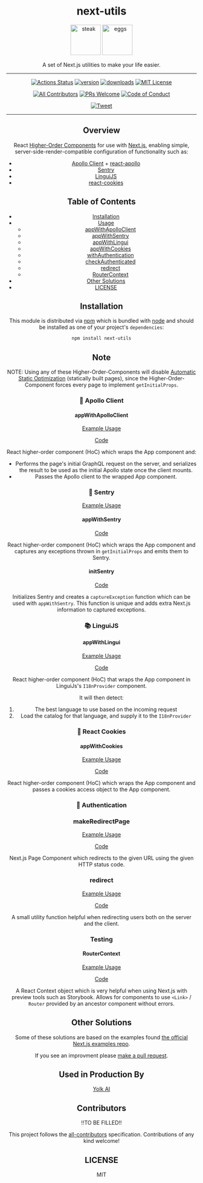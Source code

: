 <center>

# next-utils

<img height="80" width="80" alt="steak" src="https://github.com/Yolk-HQ/next-utils/blob/master/other/steak.png?raw=true" />
<img height="80" width="80" alt="eggs" src="https://github.com/Yolk-HQ/next-utils/blob/master/other/eggs.png?raw=true" />

A set of Next.js utilities to make your life easier.

---

[![Actions Status][build-badge]][build]
[![version][version-badge]][package]
[![downloads][downloads-badge]][npmtrends]
[![MIT License][license-badge]][license]

[![All Contributors](https://img.shields.io/badge/all_contributors-1-orange.svg?style=flat-square)](#contributors)
[![PRs Welcome][prs-badge]][prs] [![Code of Conduct][coc-badge]][coc]

[![Tweet][twitter-badge]][twitter]

---

## Overview

React [Higher-Order Components](https://reactjs.org/docs/higher-order-components.html) for use with [Next.js](https://nextjs.org/), enabling simple, server-side-render-compatible configuration of functionality such as:

- [Apollo Client](https://github.com/apollographql/apollo-client) + [react-apollo](https://github.com/apollographql/react-apollo)
- [Sentry](https://sentry.io/for/javascript/)
- [LinguiJS](https://github.com/lingui/js-lingui)
- [react-cookies](https://github.com/bukinoshita/react-cookies)

## Table of Contents

- [Installation](#installation)
- [Usage](#usage)
  - [appWithApolloClient](#appwithapolloclient)
  - [appWithSentry](#appWithSentry)
  - [appWithLingui](#appWithLingui)
  - [appWithCookies](#appwithcookies)
  - [withAuthentication](#withauthentication)
  - [checkAuthenticated](#checkauthenticated)
  - [redirect](#redirect)
  - [RouterContext](#RouterContext)
- [Other Solutions](#other-solutions)
- [LICENSE](#license)

## Installation

This module is distributed via [npm][npm] which is bundled with [node][node] and
should be installed as one of your project's `dependencies`:

```sh
npm install next-utils
```

## Note

NOTE: Using any of these Higher-Order-Components will disable [Automatic Static Optimization](https://nextjs.org/docs/old#automatic-static-optimization) (statically built pages), since the Higher-Order-Component forces every page to implement `getInitialProps`.

### 🔮 Apollo Client

#### appWithApolloClient

[Example Usage](https://github.com/Yolk-HQ/next-utils/tree/master/examples/appWithApolloClient.example.tsx)

[Code](https://github.com/Yolk-HQ/next-utils/tree/master/src/internal/appWithApolloClient.tsx)

React higher-order component (HoC) which wraps the App component and:

- Performs the page's initial GraphQL request on the server, and serializes the result to be used as the initial Apollo state once the client mounts.
- Passes the Apollo client to the wrapped App component.

### 🔭 Sentry

[Example Usage](https://github.com/Yolk-HQ/next-utils/tree/master/examples/appWithSentry.example.tsx)

#### appWithSentry

[Code](https://github.com/Yolk-HQ/next-utils/tree/master/src/internal/appWithSentry.tsx)

React higher-order component (HoC) which wraps the App component and captures any exceptions thrown in `getInitialProps` and emits them to Sentry.

#### initSentry

[Code](https://github.com/Yolk-HQ/next-utils/tree/master/src/internal/initSentry.tsx)

Initializes Sentry and creates a `captureException` function which can be used with `appWithSentry`. This function is unique and adds extra Next.js information to captured exceptions.

### 📚 LinguiJS

#### appWithLingui

[Example Usage](https://github.com/Yolk-HQ/next-utils/tree/master/examples/appWithLingui.example.tsx)

[Code](https://github.com/Yolk-HQ/next-utils/tree/master/src/internal/appWithLingui.tsx)

React higher-order component (HoC) that wraps the App component in LinguiJs's `I18nProvider` component.

It will then detect:

1. The best language to use based on the incoming request
2. Load the catalog for that language, and supply it to the `I18nProvider`

### 🍪 React Cookies

#### appWithCookies

[Example Usage](https://github.com/Yolk-HQ/next-utils/tree/master/examples/appWithCookies.example.tsx)

[Code](https://github.com/Yolk-HQ/next-utils/tree/master/src/internal/appWithCookies.tsx)

React higher-order component (HoC) which wraps the App component and passes a cookies access object to the App component.

### 🔏 Authentication

### makeRedirectPage

[Example Usage](https://github.com/Yolk-HQ/next-utils/tree/master/examples/makeRedirectPage.example.tsx)

[Code](https://github.com/Yolk-HQ/next-utils/tree/master/src/internal/makeRedirectPage.tsx)

Next.js Page Component which redirects to the given URL using the given HTTP status code.

### redirect

[Example Usage](https://github.com/Yolk-HQ/next-utils/tree/master/examples/redirect.example.tsx)

[Code](https://github.com/Yolk-HQ/next-utils/tree/master/src/internal/redirect.ts)

A small utility function helpful when redirecting users both on the server and the client.

### Testing

#### RouterContext

[Example Usage](https://github.com/Yolk-HQ/next-utils/tree/master/examples/RouterContext.example.tsx)

[Code](https://github.com/Yolk-HQ/next-utils/tree/master/src/internal/RouterContext.ts)

A React Context object which is very helpful when using Next.js with preview tools such as Storybook. Allows for components to use `<Link>` / `Router` provided by an ancestor component without errors.

## Other Solutions

Some of these solutions are based on the examples found [the official Next.js examples repo](https://github.com/zeit/next.js/tree/master/examples).

If you see an improvment please [make a pull request][prs].

## Used in Production By

[Yolk AI](https://www.yolk.ai/)

## Contributors

!!TO BE FILLED!!

This project follows the [all-contributors](https://github.com/all-contributors/all-contributors) specification. Contributions of any kind welcome!

## LICENSE

MIT

[npm]: https://www.npmjs.com/
[node]: https://nodejs.org
[build-badge]: https://github.com/Yolk-HQ/next-utils/workflows/Test/badge.svg
[build]: https://github.com/Yolk-HQ/next-utils/actions
[coverage-badge]: https://img.shields.io/codecov/c/github/yolk-hq/next-utils.svg?style=flat-square
[coverage]: https://codecov.io/github/yolk-hq/next-utils
[version-badge]: https://img.shields.io/npm/v/next-utils.svg?style=flat-square
[package]: https://www.npmjs.com/package/@yolkai/next-utils
[downloads-badge]: https://img.shields.io/npm/dm/@yolkai/next-utils.svg?style=flat-square
[npmtrends]: http://www.npmtrends.com/@yolkai/next-utils
[license-badge]: https://img.shields.io/npm/l/@yolkai/next-utils.svg?style=flat-square
[license]: https://github.com/yolk-hq/next-utils/blob/master/LICENSE
[prs-badge]: https://img.shields.io/badge/PRs-welcome-brightgreen.svg?style=flat-square
[prs]: http://makeapullrequest.com
[coc-badge]: https://img.shields.io/badge/code%20of-conduct-ff69b4.svg?style=flat-square
[coc]: https://github.com/yolk-hq/next-utils/blob/master/other/CODE_OF_CONDUCT.md
[github-watch-badge]: https://img.shields.io/github/watchers/yolk-hq/next-utils.svg?style=social
[github-watch]: https://github.com/yolk-hq/next-utils/watchers
[github-star-badge]: https://img.shields.io/github/stars/yolk-hq/next-utils.svg?style=social
[github-star]: https://github.com/yolk-hq/next-utils/stargazers
[twitter]: https://twitter.com/intent/tweet?text=Check%20out%20next-utils%20by%20%40yolkai%20https%3A%2F%2Fgithub.com%2Fyolk-hq%2Fnext-utils%20%F0%9F%91%8D
[twitter-badge]: https://img.shields.io/twitter/url/https/github.com/testing-library/cypress-testing-library.svg?style=social
[emojis]: https://github.com/kentcdodds/all-contributors#emoji-key
[all-contributors]: https://github.com/all-contributors/all-contributors
